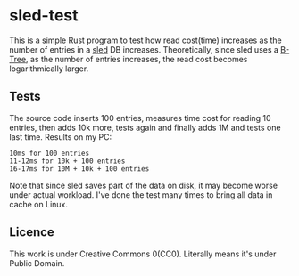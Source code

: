 # sled-test

This is a simple Rust program to test how read cost(time) increases as the number of entries in a [sled](https://sled.rs) DB increases. Theoretically, since sled uses a [B-Tree](https://en.wikipedia.org/wiki/B-tree), as the number of entries increases, the read cost becomes logarithmically larger.

## Tests

The source code inserts 100 entries, measures time cost for reading 10 entries, then adds 10k more, tests again and finally adds 1M and tests one last time. Results on my PC:

```
10ms for 100 entries
11-12ms for 10k + 100 entries
16-17ms for 10M + 10k + 100 entries
```

Note that since sled saves part of the data on disk, it may become worse under actual workload. I've done the test many times to bring all data in cache on Linux.

## Licence

This work is under Creative Commons 0(CC0). Literally means it's under Public Domain.
